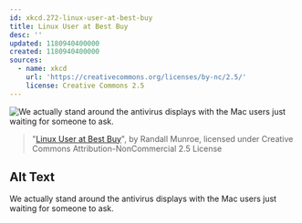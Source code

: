 ```yaml
---
id: xkcd.272-linux-user-at-best-buy
title: Linux User at Best Buy
desc: ''
updated: 1180940400000
created: 1180940400000
sources:
  - name: xkcd
    url: 'https://creativecommons.org/licenses/by-nc/2.5/'
    license: Creative Commons 2.5
---
```

![We actually stand around the antivirus displays with the Mac users just waiting for someone to ask.](https://imgs.xkcd.com/comics/linux_user_at_best_buy.png)
> "[Linux User at Best Buy](https://xkcd.com/272/)", by Randall Munroe, licensed under Creative Commons Attribution-NonCommercial 2.5 License

## Alt Text
We actually stand around the antivirus displays with the Mac users just waiting for someone to ask.
